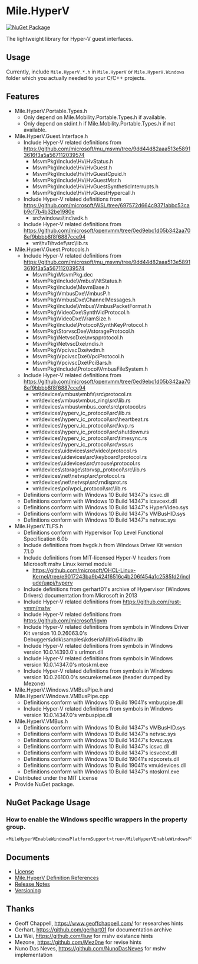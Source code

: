 ﻿# Mile.HyperV

[![NuGet Package](https://img.shields.io/nuget/vpre/Mile.HyperV)](https://www.nuget.org/packages/Mile.HyperV)

The lightweight library for Hyper-V guest interfaces.

## Usage

Currently, include `Mile.HyperV.*.h` in `Mile.HyperV` or `Mile.HyperV.Windows`
folder which you actually needed to your C/C++ projects.

## Features

- Mile.HyperV.Portable.Types.h
  - Only depend on Mile.Mobility.Portable.Types.h if available.
  - Only depend on stdint.h if Mile.Mobility.Portable.Types.h if not available.
- Mile.HyperV.Guest.Interface.h
  - Include Hyper-V related definitions from
    https://github.com/microsoft/mu_msvm/tree/9dd44d82aaa513e58913616f3a5a567112039574
    - MsvmPkg\Include\Hv\HvStatus.h
    - MsvmPkg\Include\Hv\HvGuest.h
    - MsvmPkg\Include\Hv\HvGuestCpuid.h
    - MsvmPkg\Include\Hv\HvGuestMsr.h
    - MsvmPkg\Include\Hv\HvGuestSyntheticInterrupts.h
    - MsvmPkg\Include\Hv\HvGuestHypercall.h
  - Include Hyper-V related definitions from
    https://github.com/microsoft/WSL/tree/697572d664c9371abbc53cab9cf7b4b32be1980e
    - src\windows\inc\wdk.h
  - Include Hyper-V related definitions from
    https://github.com/microsoft/openvmm/tree/0ed9ebc1d05b342aa708ef9bbbb8f8f6887cce94
    - vm\hv1\hvdef\src\lib.rs
- Mile.HyperV.Guest.Protocols.h
  - Include Hyper-V related definitions from
    https://github.com/microsoft/mu_msvm/tree/9dd44d82aaa513e58913616f3a5a567112039574
    - MsvmPkg\MsvmPkg.dec
    - MsvmPkg\Include\Vmbus\NtStatus.h
    - MsvmPkg\Include\MsvmBase.h
    - MsvmPkg\VmbusDxe\VmbusP.h
    - MsvmPkg\VmbusDxe\ChannelMessages.h
    - MsvmPkg\Include\Vmbus\VmbusPacketFormat.h
    - MsvmPkg\VideoDxe\SynthVidProtocol.h
    - MsvmPkg\VideoDxe\VramSize.h
    - MsvmPkg\Include\Protocol\SynthKeyProtocol.h
    - MsvmPkg\StorvscDxe\VstorageProtocol.h
    - MsvmPkg\NetvscDxe\nvspprotocol.h
    - MsvmPkg\NetvscDxe\rndis.h
    - MsvmPkg\VpcivscDxe\wdm.h
    - MsvmPkg\VpcivscDxe\VpciProtocol.h
    - MsvmPkg\VpcivscDxe\PciBars.h
    - MsvmPkg\Include\Protocol\VmbusFileSystem.h
  - Include Hyper-V related definitions from
    https://github.com/microsoft/openvmm/tree/0ed9ebc1d05b342aa708ef9bbbb8f8f6887cce94
    - vm\devices\vmbus\vmbfs\src\protocol.rs
    - vm\devices\vmbus\vmbus_ring\src\lib.rs
    - vm\devices\vmbus\vmbus_core\src\protocol.rs
    - vm\devices\hyperv_ic_protocol\src\lib.rs
    - vm\devices\hyperv_ic_protocol\src\heartbeat.rs
    - vm\devices\hyperv_ic_protocol\src\kvp.rs
    - vm\devices\hyperv_ic_protocol\src\shutdown.rs
    - vm\devices\hyperv_ic_protocol\src\timesync.rs
    - vm\devices\hyperv_ic_protocol\src\vss.rs
    - vm\devices\uidevices\src\video\protocol.rs
    - vm\devices\uidevices\src\keyboard\protocol.rs
    - vm\devices\uidevices\src\mouse\protocol.rs
    - vm\devices\storage\storvsp_protocol\src\lib.rs
    - vm\devices\net\netvsp\src\protocol.rs
    - vm\devices\net\netvsp\src\rndisprot.rs
    - vm\devices\pci\vpci_protocol\src\lib.rs
  - Definitions conform with Windows 10 Build 14347's icsvc.dll
  - Definitions conform with Windows 10 Build 14347's icsvcext.dll
  - Definitions conform with Windows 10 Build 14347's HyperVideo.sys
  - Definitions conform with Windows 10 Build 14347's VMBusHID.sys
  - Definitions conform with Windows 10 Build 14347's netvsc.sys
- Mile.HyperV.TLFS.h
  - Definitions conform with Hypervisor Top Level Functional Specification 6.0b
  - Include definitions from hvgdk.h from Windows Driver Kit version 7.1.0
  - Include definitions from MIT-licensed Hyper-V headers from Microsoft mshv 
    Linux kernel module
    - https://github.com/microsoft/OHCL-Linux-Kernel/tree/e9017243ba9b424f6516c4b206f454a1c2585fd2/include/uapi/hyperv
  - Include definitions from gerhart01's archive of Hypervisor (Windows Drivers)
    documentation from Microsoft in 2013
  - Include Hyper-V related definitions from https://github.com/rust-vmm/mshv
  - Include Hyper-V related definitions from https://github.com/microsoft/igvm
  - Include Hyper-V related definitions from symbols in Windows Driver Kit
    version 10.0.26063.0's Debuggers\ddk\samples\kdserial\lib\x64\kdhv.lib
  - Include Hyper-V related definitions from symbols in Windows version
    10.0.14393.0's urlmon.dll
  - Include Hyper-V related definitions from symbols in Windows version
    10.0.14347.0's ntoskrnl.exe
  - Include Hyper-V related definitions from symbols in Windows version
    10.0.26100.0's securekernel.exe (header dumped by Mezone)
- Mile.HyperV.Windows.VMBusPipe.h and Mile.HyperV.Windows.VMBusPipe.cpp
  - Definitions conform with Windows 10 Build 19041's vmbuspipe.dll
  - Include Hyper-V related definitions from symbols in Windows version
    10.0.14347.0's vmbuspipe.dll
- Mile.HyperV.VMBus.h
  - Definitions conform with Windows 10 Build 14347's VMBusHID.sys
  - Definitions conform with Windows 10 Build 14347's netvsc.sys
  - Definitions conform with Windows 10 Build 14347's fcvsc.sys
  - Definitions conform with Windows 10 Build 14347's icsvc.dll
  - Definitions conform with Windows 10 Build 14347's icsvcext.dll
  - Definitions conform with Windows 10 Build 19041's rdpcorets.dll
  - Definitions conform with Windows 10 Build 19041's vmuidevices.dll
  - Definitions conform with Windows 10 Build 14347's ntoskrnl.exe
- Distributed under the MIT License
- Provide NuGet package.

## NuGet Package Usage

### How to enable the Windows specific wrappers in the property group.

```
<MileHyperVEnableWindowsPlatformSupport>true</MileHyperVEnableWindowsPlatformSupport>
```

## Documents

- [License](License.md)
- [Mile.HyperV Definition References](References/ReadMe.md)
- [Release Notes](ReleaseNotes.md)
- [Versioning](Versioning.md)

## Thanks

- Geoff Chappell, https://www.geoffchappell.com/ for researches hints
- Gerhart, https://github.com/gerhart01 for documentation archive
- Liu Wei, https://github.com/liuw for mshv existance hints
- Mezone, https://github.com/Mez0ne for revise hints
- Nuno Das Neves, https://github.com/NunoDasNeves for mshv implementation
